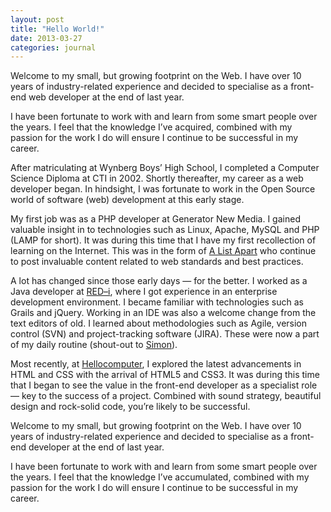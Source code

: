 ```yaml
---
layout: post
title: "Hello World!"
date: 2013-03-27
categories: journal
---
```


Welcome to my small, but growing footprint on the Web. I have over 10 years of industry-related experience and decided to
specialise as a front-end web developer at the end of last year.

I have been fortunate to work with and learn from some smart people over the years. I feel that the knowledge I’ve acquired,
combined with my passion for the work I do will ensure I continue to be successful in my career.

After matriculating at Wynberg Boys’ High School, I completed a Computer Science Diploma at CTI in 2002. Shortly thereafter,
my career as a web developer began. In hindsight, I was fortunate to work in the Open Source world of software (web) development
at this early stage.

My first job was as a PHP developer at Generator New Media. I gained valuable insight in to technologies such as Linux,
Apache, MySQL and PHP (LAMP for short). It was during this time that I have my first recollection of learning on the Internet.
This was in the form of [A List Apart](http://www.alistapart.com) who continue to post invaluable content
related to web standards and best practices.

A lot has changed since those early days — for the better. I worked as a Java developer at [RED–i](http://www.red-i.co.za),
where I got experience in an enterprise development environment. I became familiar with technologies such as Grails and
jQuery. Working in an IDE was also a welcome change from the text editors of old. I learned about methodologies such as
Agile, version control (SVN) and project-tracking software (JIRA). These were now a part of my daily routine (shout-out to
[Simon](http://twitter.com/@simonthetwit)).

Most recently, at [Hellocomputer](http://www.hellocomputer.com), I explored the latest advancements in HTML and CSS with
the arrival of HTML5 and CSS3. It was during this time that I began to see the value in the front-end developer as a specialist
role — key to the success of a project. Combined with sound strategy, beautiful design and rock-solid code, you’re likely
to be successful.

Welcome to my small, but growing footprint on the Web. I have over 10 years of industry-related experience and decided to
specialise as a front-end developer at the end of last year.

I have been fortunate to work with and learn from some smart people over the years. I feel that the knowledge I’ve accumulated,
combined with my passion for the work I do will ensure I continue to be successful in my career.
